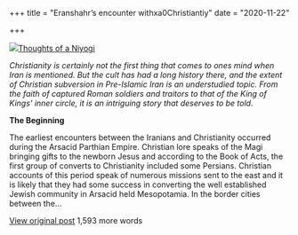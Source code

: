 +++
title = "Eranshahr’s encounter withxa0Christiantiy"
date = "2020-11-22"

+++


![](https://0.gravatar.com/avatar/99c02244974ff67cacfde902368f2ecc?s=32&d=identicon&r=G)[Thoughts
of a
Niyogi](https://niyoginthoughts.wordpress.com/2020/11/21/eranshahrs-encounter-with-christianity/)

*Christianity is certainly not the first thing that comes to ones mind
when Iran is mentioned. But the cult has had a long history there, and
the extent of Christian subversion in Pre-Islamic Iran is an
understudied topic. From the faith of captured Roman soldiers and
traitors to that of the King of Kings’ inner circle, it is an intriguing
story that deserves to be told.*

**The Beginning**

The earliest encounters between the Iranians and Christianity occurred
during the Arsacid Parthian Empire. Christian lore speaks of the Magi
bringing gifts to the newborn Jesus and according to the Book of Acts,
the first group of converts to Christianity included some Persians.
Christian accounts of this period speak of numerous missions sent to the
east and it is likely that they had some success in converting the well
established Jewish community in Arsacid held Mesopotamia. In the border
cities between the…

[View original
post](https://niyoginthoughts.wordpress.com/2020/11/21/eranshahrs-encounter-with-christianity/)
1,593 more words

